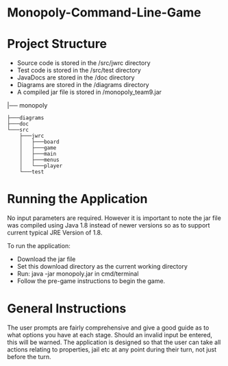 # Monopoly-Command-Line-Game


# Project Structure

- Source code is stored in the /src/jwrc directory
- Test code is stored in the /src/test directory
- JavaDocs are stored in the /doc directory
- Diagrams are stored in the /diagrams directory
- A compiled jar file is stored in /monopoly_team9.jar

|── monopoly

    ├───diagrams
    ├───doc
    └───src
        ├───jwrc
        │   ├───board
        │   ├───game
        │   ├───main
        │   ├───menus
        │   └───player
        └───test

# Running the Application

No input parameters are required. However it is important to note the jar file was compiled using Java 1.8
instead of newer versions so as to support current typical JRE Version of 1.8.

To run the application:

- Download the jar file
- Set this download directory as the current working directory
- Run: java -jar monopoly.jar in cmd/terminal
- Follow the pre-game instructions to begin the game.

# General Instructions

The user prompts are fairly comprehensive and give a good guide as to what options you have at each stage. Should an invalid input be entered,
this will be warned.
The application is designed so that the user can take all actions relating to properties, jail etc at any point during
their turn, not just before the turn.
